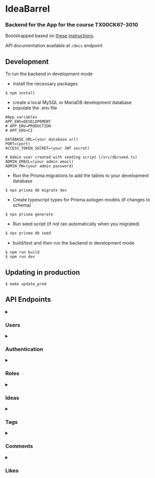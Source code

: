 # IdeaBarrel

### Backend for the App for the course TX00CK67-3010

Bootstrapped based on [these](https://medium.com/swlh/build-a-rest-api-with-express-js-and-typescript-dc2c8da89c52) [instructions](https://medium.com/@sudarshanadayananda/how-to-live-reload-typescript-node-server-bc40171fdb7).

API documentation available at `/docs` endpoint

## Development

To run the backend in development mode

* install the necessary packages
```
$ npm install
```

* create a local MySQL or MariaDB development database
* populate the .env file
```properties
#App variables
APP_ENV=DEVELOPEMENT
# APP_ENV=PRODUCTION
# APP_ENV=CI

DATABASE_URL=(your database url)
PORT=(port)
ACCESS_TOKEN_SECRET=(your JWT secret)

# Admin user created with seeding script (/src/db/seed.ts)
ADMIN_EMAIL=(your admin email)
ADMIN_PW=(your admin password)
```

* Run the Prisma migrations to add the tables to your development database
```
$ npx prisma db migrate dev
```

* Create typescript types for Prisma autogen models (if changes to schema)
```
$ npx prisma generate
```


* Run seed script (if not ran automatically when you migrated)

```bash
$ npx prisma db seed
```

* build/test and then run the backend in development mode
```
$ npm run build
$ npm run dev
```

## Updating in production
`$ make update_prod`

## API Endpoints

<details>
<summary><h3>Users</h3></summary>

### <span style="color: #6ec3d4">`GET`</span> - `/users`
***Summary***

Get all of the user profiles.

***Required Privileges***

- Authenticated users
- Admin

 ***Response***
`application/json`
```json
[
  {
    "name": "Victor Mike",
    "profile_img": "",
    "email": "victor.mike@app.com",
    "id": 10,
    "created_at": "2022-11-23T17:23:24.903Z",
    "role": {
      "name": "Junior DevOps Engineer",
      "id": 1
    },
    "comments": [
      {
        "content": "Nice idea",
        "id": 2,
        "updated_at": "2022-11-24T10:36:10.190Z",
        "idea": {
          "id": 1
        }
      },
    ],
    "ideas": [
      {
        "id": 5,
        "created_at": "2022-11-29T14:19:22.952Z",
        "title": "New idea",
        "content": "Some cool idea, must be implemented."
      }
    ],
    "likes": [
      {
        "idea_id": 1
      }
    ]
  },
]
```
---

### <span style="color: #6ec3d4">`GET`</span> - `/users/:id`
***Summary***

Get user profile with specified id.

***Required Privileges***

- Authenticated users
- Admin

 ***Response***
`application/json`
```json
{
  "name": "Victor Mike",
  "profile_img": "",
  "email": "victor.mike@app.com",
  "id": 10,
  "created_at": "2022-11-23T17:23:24.903Z",
  "role": {
    "name": "Junior DevOps Engineer",
    "id": 1
  },
  "comments": [
    {
      "content": "Nice idea",
      "id": 2,
      "updated_at": "2022-11-24T10:36:10.190Z",
      "idea": {
        "id": 1
      }
    },
  ],
  "ideas": [
    {
      "id": 5,
      "created_at": "2022-11-29T14:19:22.952Z",
      "title": "New idea",
      "content": "Some cool idea, must be implemented."
    }
  ],
  "likes": [
    {
      "idea_id": 1
    }
  ]
},
```

---


### <span style="color: #87d65a">`POST`</span> - `/users`
***Summary***

Create new user profile.

***Required Privileges***

- all

***Request***
`multipart/form-data`
```
name:     Victor Mike,
role_id:  2,
password: PassWord123,
email:    victor.mike@app.com,
avatar:   image file
```

 ***Response***
`application/json`
```json
{
  "name": "Victor Mike",
  "profile_img": "1669052777822-668015599.jpg",
  "email": "victor.mike@app.com",
  "id": 10,
  "created_at": "2022-11-21T17:46:18.001Z",
  "role": {
    "name": "Junior DevOps Engineer",
    "id": 1
  },
  "comments": [],
  "ideas": [],
  "likes": []
}
```
---

### <span style="color: #1589F0">`PUT`</span> - `/users/:id`
***Summary***

Update user profile

***Required Privileges***
- Authenticated users, who are also the target of the update
- Admins

***Request***
`application/json`
```json
  {
    "name": "Micktor Vike",
    "email": "micktor.vike@app.com",
    "role_id": 8,
    "password": "NewPassword123"
  }
```

 ***Response***
`application/json`
```json
{
  "name": "Micktor Vike",
  "profile_img": "1669050855379-231410051.jpg",
  "email": "micktor.Vike@app.com",
  "id": 2,
  "created_at": "2022-11-21T15:02:10.929Z",
  "role": {
    "name": "Senior DevOps Engineer",
    "id":8
  },
  "ideas": [
    {
      "id": 5,
      "created_at": "2022-11-29T14:19:22.952Z",
      "title": "New idea",
      "content": "Some cool idea, must be implemented."
    }
  ],
  "comments": [
    {
      "content": "Nice idea",
      "id": 2,
      "updated_at": "2022-11-24T10:36:10.190Z",
      "idea": {
        "id": 1
      }
    },
  ],
  "likes": [
    {
      "idea_id": 1
    }
  ]
}
```

---

### <span style="color: #1589F0">`PUT`</span> - `/users/:id/img`
***Summary***

Adds image file as specified users avatar.

***Required Privileges***

- same user as action target
- admin

***Request***
`multipart/form-data`
```
avatar: image file
```

 ***Response***
`application/json`
```json
{
  "name": "Micktor Vike",
  "profile_img": "NEW-IMG.jpg",
  "email": "micktor.Vike@app.com",
  "id": 2,
  "created_at": "2022-11-21T15:02:10.929Z",
  "role": {
    "name": "Senior DevOps Engineer",
    "id":8
  },
  "ideas": [
    {
      "id": 5,
      "created_at": "2022-11-29T14:19:22.952Z",
      "title": "New idea",
      "content": "Some cool idea, must be implemented."
    }
  ],
  "comments": [
    {
      "content": "Nice idea",
      "id": 2,
      "updated_at": "2022-11-24T10:36:10.190Z",
      "idea": {
        "id": 1
      }
    },
  ],
  "likes": [
    {
      "idea_id": 1
    }
  ]
}
```

---

### <span style="color: #e85141">`DELETE`</span> - `/users/:id/img`
***Summary***

Deletes profile avatar from specified user, and returns that user.

***Required Privileges***

- same user as action target
- admin

 ***Response***
`application/json`
```json
{
  "name": "Micktor Vike",
  "profile_img": "",
  "email": "micktor.Vike@app.com",
  "id": 2,
  "created_at": "2022-11-21T15:02:10.929Z",
  "role": {
    "name": "Senior DevOps Engineer",
    "id":8
  },
  "ideas": [
    {
      "id": 5,
      "created_at": "2022-11-29T14:19:22.952Z",
      "title": "New idea",
      "content": "Some cool idea, must be implemented."
    }
  ],
  "comments": [
    {
      "content": "Nice idea",
      "id": 2,
      "updated_at": "2022-11-24T10:36:10.190Z",
      "idea": {
        "id": 1
      }
    },
  ],
  "likes": [
    {
      "idea_id": 1
    }
  ]
}
```
</details>

<details>
<summary><h3>Authentication</h3></summary>

### <span style="color: #87d65a">`POST`</span> - `/auth/login`
***Summary***

Authenticate user with email and password.

***Required Privileges***

- none

***Request***
`application/json`
```json
{
  "email": "victor.mike@app.com",
  "password": "Password123"
}
```

 ***Response***
`application/json`
```json
{
  "name": "Victor Mike",
  "profile_img": "",
  "email": "victor.mike@app.com",
  "id": 10,
  "created_at": "2022-11-23T17:23:24.903Z",
  "role": {
    "name": "Junior DevOps Engineer",
    "id": 1
  },
  "comments": [
    {
      "content": "Nice idea",
      "id": 2,
      "updated_at": "2022-11-24T10:36:10.190Z",
      "idea": {
        "id": 1
      }
    },
  ],
  "ideas": [
    {
      "id": 5,
      "created_at": "2022-11-29T14:19:22.952Z",
      "title": "New idea",
      "content": "Some cool idea, must be implemented."
    }
  ],
  "likes": [
    {
      "idea_id": 1
    }
  ],
  "token": "JWT_TOKEN_WITH_ID_AND_ROLE_ID"
}
```



### <span style="color: #87d65a">`POST`</span> - `/auth/login/token`
***Summary***

Authenticate user with JWT (Bearer)

***Required Privileges***

- Authenticated users
- Admin

 ***Response***
`application/json`
```json
{
  "name": "Victor Mike",
  "profile_img": "",
  "email": "victor.mike@app.com",
  "id": 10,
  "created_at": "2022-11-23T17:23:24.903Z",
  "role": {
    "name": "Junior DevOps Engineer",
    "id": 1
  },
  "comments": [
    {
      "content": "Nice idea",
      "id": 2,
      "updated_at": "2022-11-24T10:36:10.190Z",
      "idea": {
        "id": 1
      }
    },
  ],
  "ideas": [
    {
      "id": 5,
      "created_at": "2022-11-29T14:19:22.952Z",
      "title": "New idea",
      "content": "Some cool idea, must be implemented."
    }
  ],
  "likes": [
    {
      "idea_id": 1
    }
  ],
  "token": "JWT_TOKEN_WITH_ID_AND_ROLE_ID"
}
```

</details>

<details>
<summary><h3>Roles</h3></summary>

### <span style="color: #87d65a">`POST`</span> - `/roles`
***Summary***

Create new role.

***Required privileges***
- admin

***Request***
`application/json`
```json
{
  "name": "Senior Engineer"
}
```

 ***Response***
`application/json`
```json
{
  "id": 1,
  "name": "Senior Engineer",
  "users": []
}
```
---

### <span style="color: #1589F0">`PUT`</span> - `/roles/:id`
***Summary***

Update role with specifed id.


***Required privileges***
- admin

***Request***
`application/json`
```json
{
  "name": "New name for role"
}
```

 ***Response***
`application/json`
```json
{
  "id": 1,
  "name": "New name for role",
  "users": [
    {
      "name": "Victor Mike",
      "id": 10
    },
  ]
}
```

---

### <span style="color: #6ec3d4">`GET`</span> - `/roles`
***Summary***

Get all of the roles.

***Required privileges***

- authenticated user
- admin

 ***Response***
`application/json`
```json
[
  {
    "id": 1,
    "name": "Senior Developer",
  },
  {
    "id": 2,
    "name": "Senior Engineer",
  },
]
```
---

### <span style="color: #6ec3d4">`GET`</span> - `/roles?usr=1`
***Summary***

Get all of the roles, with subscribed users attached to them.

***Required privileges***

- authenticated user
- admin

***Response***
`application/json`
```json
[
  {
    "id": 1,
    "name": "Senior Developer",
    "users": [
      {
        "name": "User 1",
        "id": 1
      }
    ]
  },
  {
    "id": 2,
    "name": "Senior Engineer",
    "users": [
      {
        "name": "User 2",
        "id": 3
      }
    ]
  },
]
```

---

### <span style="color: #6ec3d4">`GET`</span> - `/roles/:id`
### Required privileges
- authenticated user
- admin
 ***Response***
`application/json`
```json
{
  "id": 1,
  "name": "Senior Developer",
}
```

---

### <span style="color: #6ec3d4">`GET`</span> - `/roles/:id?usr=1`
***Summary***

Get role with specified id, with all users subscribed to it.

***Required privileges***

- authenticated user
- admin

 ***Response***
`application/json`
```json
{
  "id": 1,
  "name": "Senior Developer",
  "users": [
    {
      "name": "User 1",
      "id": 1
    }
  ]
}
```

---

### <span style="color: #e85141">`DELETE`</span> - `/roles/:id`
***Required privileges***
- admin

 ***Response***
`application/json`
```json
{
  "id": 1,
  "name": "Senior Developer",
},
```
</details>

<details>
<summary><h3>Ideas</h3></summary>

### <span style="color: #6ec3d4">`GET`</span> - `/ideas`
***Summary***

Get all of the existing ideas.

***Querystring***
```
?desc=<likes|comments|date>
?asc=<likes|comments|date>
?page_num=<page>
?tags=<tag_id_1,tag_id_2>
```

 ***Response***
`application/json`
```json
[
  {
    "id": 1,
    "title": "Add coffee machine",
    "content": "We really should have access to free coffee.",
    "created_at": "2022-11-23T17:52:40.243Z",
    "user": {
      "id": 1,
      "name": "John Doe"
    },
    "comments": [
      {
        "content": "Nice idea",
        "user": {
          "id": 10,
          "name": "Victor Mike"
        },
        "id": 2,
        "created_at": "2022-11-24T10:36:10.190Z"
      },
    ],
    "likes": [
      {
        "user_id": 1
      }
    ],
    "tags": [
      {
        "tag": {
          "name": "Cafeteria",
          "id": 15
        }
      },
    ]
  },
]
```

---

### <span style="color: #6ec3d4">`GET`</span> - `/ideas/:id`
***Summary***

Get idea with specified id.

***Required privileges***

- authenticated user

 ***Response***
`application/json`
```json
{
    "id": 1,
    "title": "Add coffee machine",
    "content": "We really should have access to free coffee.",
    "created_at": "2022-11-23T17:52:40.243Z",
    "user": {
      "id": 1,
      "name": "John Doe"
    },
    "comments": [
      {
        "content": "Nice idea",
        "user": {
          "id": 10,
          "name": "Victor Mike"
        },
        "id": 2,
        "created_at": "2022-11-24T10:36:10.190Z"
      },
    ],
    "likes": [
      {
        "user_id": 1
      }
    ],
    "tags": [
      {
        "tag": {
          "name": "Cafeteria",
          "id": 15
        }
      },
    ]
  }
```

---

### <span style="color: #87d65a">`POST`</span> - `/ideas`
***Summary***

Create new idea.
***Required Privileges***

- authenticated user
- admin

***Request***
`application/json`
```json
{
  "title": "New idea",
  "content": "Some cool idea, must be implemented.",
  "tags": [ 1, 17 ]
}
```

 ***Response***
`application/json`
```json
{
  "id": 5,
  "created_at": "2022-11-29T14:19:22.952Z",
  "comments": [],
  "user": {
    "id": 10,
    "name": "Victor Mike"
  },
  "content": "Some cool idea, must be implemented.",
  "likes": [
    {
      "idea_id": 1
    }
  ],
  "title": "New idea",
  "tags": [
    {
      "tag": {
        "name": "Management",
        "id": 1
      }
    },
    {
      "tag": {
        "name": "RnD",
        "id": 17
      }
    }
  ]
}
```

---

### <span style="color: #1589F0">`PUT`</span> - `/ideas/:id`
***Summary***

Update idea with specified id.

***Required Privileges***

- authenticated owner
- admin

***Request***
`application/json`
```json
{
  "title": "New idea (Updated)",
  "content": "Some cool idea, must be implemented. (Or not)",
  "tags": [ 1 ]
}
```

 ***Response***
`application/json`
```json
{
  "id": 5,
  "user": {
    "id": 10,
    "name": "Victor Mike"
  },
  "title": "New idea (Updated)",
  "content": "Some cool idea, must be implemented. (Or not)",
  "created_at": "2022-11-29T14:19:22.952Z",
  "comments": [
    {
      "content": "Not gonna happen",
      "user": {
        "id": 1,
        "name": "John Doe"
      },
      "id": 2,
      "created_at": "2022-11-24T10:36:10.190Z"
    },
  ],
  "likes": [
    {
      "user_id": 1
    }
  ],
  "tags": [
    {
      "tag": {
        "name": "Cafeteria",
        "id": 1
      }
    },
  ]
}
```
---

### <span style="color: #e85141">`DELETE`</span> - `/ideas/:id`
***Summary***

Remove idea with specified id.

***Required Privileges***

- authenticated owner
- admin


 ***Response***
`application/json`
```json
{
  "id": 5,
  "user": {
    "id": 10,
    "name": "Victor Mike"
  },
  "title": "New idea (Updated)",
  "content": "Some cool idea, must be implemented. (Or not)",
  "created_at": "2022-11-29T14:19:22.952Z",
  "comments": [
    {
      "content": "Not gonna happen",
      "user": {
        "id": 1,
        "name": "John Doe"
      },
      "id": 2,
      "created_at": "2022-11-24T10:36:10.190Z"
    },
  ],
  "likes": [
    {
      "user_id": 1
    }
  ],
  "tags": [
    {
      "tag": {
        "name": "Cafeteria",
        "id": 1
      }
    },
  ]
}
```

</details>

<details>
<summary><h3>Tags</h3></summary>

### <span style="color: #6ec3d4">`GET`</span> - `/tags`
***Summary***

Get all of the existing tags.

***Required Privileges***

- authenticated user

 ***Response***
`application/json`
```json
[
  {
    "id": 1,
    "name": "Food",
    "description": "Ideas related to food.",
  },
  {
    "id": 2,
    "name": "Management",
    "description": "Ideas related to management.",
  },
]
```


## <span style="color: #6ec3d4">`GET`</span> - `/tags?usr=1`
***Summary***

Get all of the existing tags, and include users who have subscribed to them.

***Required Privileges***

- authenticated user

***Response***
`application/json`
```json
[
  {
    "id": 1,
    "name": "Food",
    "description": "Ideas related to food.",
    "users": [
      {
        "name": "Victor Mike",
        "id": 10
      }
    ]
  },
  {
    "id": 2,
    "name": "Management",
    "description": "Ideas related to management.",
    "users": [
      {
        "name": "John Doe",
        "id": 2
      },
      {
        "name": "Victor Mike",
        "id": 10
      }
    ]
  },
]
```
---

### <span style="color: #6ec3d4">`GET`</span> - `/tags/:id`
***Summary***

Get tag with specified id.

***Required Privileges***

- authenticated user

 ***Response***
`application/json`
```json
{
  "id": 1,
  "name": "Food",
  "description": "Ideas related to food.",
},
```
---

### <span style="color: #6ec3d4">`GET`</span> - `/tags/:id?usr=1`
***Summary***

Get tag with specified id. Include users that have subscribed to it.
***Required Privileges***

- authenticated user

 ***Response***
`application/json`
```json
{
  "id": 1,
  "name": "Food",
  "description": "Ideas related to food.",
  "users": [
    {
      "name": "Victor Mike",
      "id": 10
    }
  ]
},
```
---

### <span style="color: #87d65a">`POST`</span> - `/tags`
***Summary***

Create new tag. Description field is optional.

***Required Privileges***
- admin

***Request***
`application/json`
```json
{
  "name": "Snacks",
  "description": "Ideas related to snacks served in office"
}
```
```json
{
  "name": "Snacks",
}
```

 ***Response***
`application/json`
```json
{
  "id": 1,
  "name": "Snacks",
  "description": "Ideas related to snacks served in office"
}
```
---

### <span style="color: #87d65a">`POST`</span> - `/tags/:tagId/user/:userId`
***Summary***
User subscribes to specified tag.

***Required Privileges***

- authenticated user (same as target)
- admin

 ***Response***
`application/json`
```json
{
  "id": 1,
  "name": "Snacks",
  "description": "Ideas related to snacks served in office",
  "users": [
    {
      "user": {
        "name": "Victor Mike",
        "id": 10
      }
    }
  ]
}
```

---

### <span style="color: #1589F0">`PUT`</span> - `/tags/:tagId`
***Summary***

Update tag with specified id.

***Required Privileges***

- admin

***Request***
`application/json`
```json
{
  "name": "Snacks V2",
  "description": "Ideas related to snacks served in office",
}
```
 ***Response***
`application/json`
```json
{
  "id": 2,
  "name": "Snacks V2",
  "description": "Ideas related to snacks served in office"
}
```

---

### <span style="color: #e85141">`DELETE`</span> - `/tags/:tagId/user/:userId`
***Summary***

User unsubscribes from specified tag.

***Required Privileges***

- authenticated user (same as target)
- admin

 ***Response***
`application/json`
```json
{
  "id": 1,
  "name": "Snacks",
  "description": "Ideas related to snacks served in office",
  "users": []
}
```
---

### <span style="color: #e85141">`DELETE`</span> - `/tags/:id`
***Summary***

Delete specified tag.

***Required Privileges***

- admin

 ***Response***
`application/json`
```json
{
  "id": 1,
  "name": "Snacks",
  "description": "Ideas related to snacks served in office"
}
```

</details>


<details>
<summary><h3>Comments</h3></summary>


### <span style="color: #87d65a">`POST`</span> - `/comments`
***Summary***

Create new comment on idea.

***Required Privileges***

- Authenticated user.
- admin

***Request***
`application/json`
```json
{
  "content": "Cool idea :)",
  "idea_id": 1
}
```
 ***Response***
`application/json`
```json
  {
  "content": "Cool idea :)",
  "user": {
    "id": 10,
    "name": "Victor Mike"
  },
  "id": 2,
  "idea": {
    "id": 1,
    "user_id": 1
  },
  "created_at": "2022-11-24T10:36:10.190Z"
}
```
---

### <span style="color: #e85141">`DELETE`</span> - `/comments/:id`
***Summary***

Delete specified Comment.

***Required Privileges***

- Authenticated user who owns the comment
- admin

 ***Response***
`application/json`
```json
  {
  "content": "Comment on some idea",
  "user": {
    "id": 10,
    "name": "Victor Mike"
  },
  "id": 2,
  "idea": {
    "id": 1,
    "user_id": 1
  },
  "created_at": "2022-11-24T10:36:10.190Z"
}
```
---

### <span style="color: #1589F0">`PUT`</span> - `/comments/:id`
***Summary***

Update specified Comment.

***Required Privileges***

- Authenticated user who owns the comment
- admin

***Request***
`application/json`
```json
{
  "content": "Updated comment content",
}
```
 ***Response***
`application/json`
```json
  {
  "content": "Updated comment content",
  "user": {
    "id": 10,
    "name": "Victor Mike"
  },
  "id": 2,
  "idea": {
    "id": 1,
    "user_id": 1
  },
  "created_at": "2022-11-24T10:36:10.190Z"
}
```
---

### <span style="color: #6ec3d4">`GET`</span> - `/comments`
Get all of the comments.

***Required Privileges***

- Authenticated user
- admin

 ***Response***
`application/json`
```json
[
  {
    "content": "Nice idea",
    "user": {
      "id": 10,
      "name": "Victor Mike"
    },
    "id": 2,
    "idea": {
      "id": 1,
      "user_id": 1
    },
    "created_at": "2022-11-24T10:36:10.190Z"
  },
]
```
---

### <span style="color: #6ec3d4">`GET`</span> - `/comments/:id`
***Summary***

Get comment with specified id.

***Required Privileges***

- Authenticated user
- admin

 ***Response***
`application/json`
```json
{
  "content": "Nice idea",
  "user": {
    "id": 10,
    "name": "Victor Mike"
  },
  "id": 2,
  "idea": {
    "id": 1,
    "user_id": 1
  },
  "created_at": "2022-11-24T10:36:10.190Z"
},
```

</details>



<details>
<summary><h3>Likes</h3></summary>

### <span style="color: #87d65a">`POST`</span> - `/likes/idea/:ideaId`
***Summary***

User likes specified idea.

***Required***

- Authenticated user
- admin

 ***Response***
`application/json`
```json
{
  "user": {
    "id": 1,
    "name": "admin"
  },
  "id": 30,
  "idea": {
    "id": 1,
    "user_id": 1
  },
  "created_at": "2022-11-30T19:01:28.126Z"
}
```

---

### <span style="color: #e85141">`DELETE`</span> - `/likes/idea/:ideaId`
***Summary***

User removes his/hers like on specified idea.

***Required Privileges***

- Authenticated user
- admin

 ***Response***
`application/json`
```json
{
  "user": {
    "id": 10,
    "name": "Victor Mike"
  },
  "id": 30,
  "idea": {
    "id": 1,
    "user_id": 1
  },
  "created_at": "2022-11-30T19:01:28.126Z"
}
```

---

### <span style="color: #6ec3d4">`GET`</span> - `/likes`
***Summary***

Get all of the likes.

***Required Privileges***

- admin

 ***Response***
`application/json`
```json
[
  {
    "user": {
      "id": 10,
      "name": "Victor Mike"
    },
    "id": 30,
    "idea": {
      "id": 1,
      "user_id": 1
    },
    "created_at": "2022-11-30T19:01:28.126Z"
  }
]
```
---

### <span style="color: #6ec3d4">`GET`</span> - `/likes/:likeId`
***Summary***

Get like with specified id

***Required Privileges***
- admin

 ***Response***
`application/json`
```json
{
  "user": {
    "id": 10,
    "name": "Victor Mike"
  },
  "id": 30,
  "idea": {
    "id": 1,
    "user_id": 1
  },
  "created_at": "2022-11-30T19:01:28.126Z"
}
```

---

### <span style="color: #6ec3d4">`GET`</span> - `/likes/idea/{ideaId}`
***Summary***

Get all of the likes associated with specified idea.
Also includes count of the ideas.

***Required Privileges***
- Authenticated users
- Admin

 ***Response***
`application/json`
```json
{
  "count": 2
  "likes": [
    {
      "id": 1,
      "user": {
        "id": 10,
        "name": "Victor Mike"
      }
    },
    {
      "id": 2,
      "user": {
        "id": 20,
        "name": "Bob Mike"
      }
    }
  ],
}
```

---

### <span style="color: #e85141">`DELETE`</span> - `/likes/:likeId`
***Summary***

Admin can remove any like.

***Required Privileges***

- admin

 ***Response***
`application/json`
```json
{
  "user": {
    "id": 10,
    "name": "Victor Mike"
  },
  "id": 30,
  "idea": {
    "id": 1,
    "user_id": 1
  },
  "created_at": "2022-11-30T19:01:28.126Z"
}
```
---

</details>
